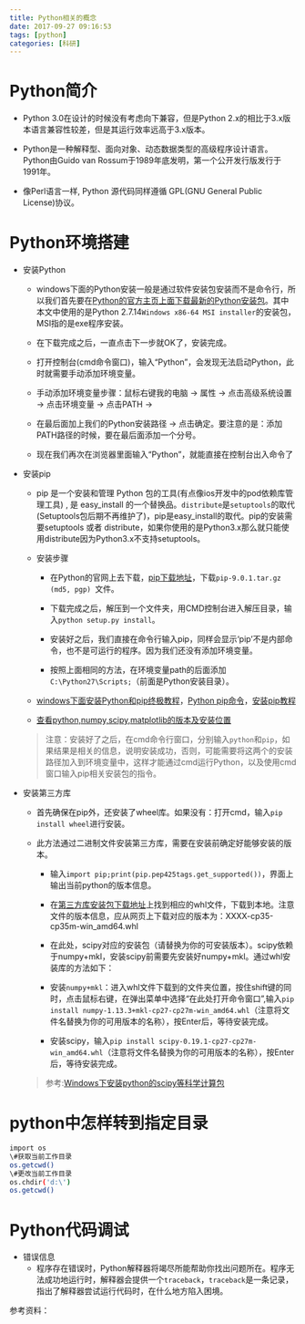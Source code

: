 ```yaml
---
title: Python相关的概念
date: 2017-09-27 09:16:53
tags: [python]
categories: [科研]
---
```


# Python简介
-  Python 3.0在设计的时候没有考虑向下兼容，但是Python 2.x的相比于3.x版本语言兼容性较差，但是其运行效率远高于3.x版本。

-  Python是一种解释型、面向对象、动态数据类型的高级程序设计语言。
Python由Guido van Rossum于1989年底发明，第一个公开发行版发行于1991年。

-  像Perl语言一样, Python 源代码同样遵循 GPL(GNU General Public License)协议。

# Python环境搭建
-  安装Python
	-  windows下面的Python安装一般是通过软件安装包安装而不是命令行，所以我们首先要在[Python的官方主页上面下载最新的Python安装包](https://www.python.org/downloads/)。其中本文中使用的是Python 2.7.14`Windows x86-64 MSI installer`的安装包，MSI指的是exe程序安装。

	-  在下载完成之后，一直点击下一步就OK了，安装完成。

	-  打开控制台(cmd命令窗口)，输入“Python”，会发现无法启动Python，此时就需要手动添加环境变量。

	-  手动添加环境变量步骤：鼠标右键我的电脑  -> 属性 -> 点击高级系统设置 -> 点击环境变量 -> 点击PATH -> 

	-  在最后面加上我们的Python安装路径 -> 点击确定。要注意的是：添加PATH路径的时候，要在最后面添加一个分号。

	-  现在我们再次在浏览器里面输入“Python”，就能直接在控制台出入命令了


-  安装pip

	-  pip 是一个安装和管理 Python 包的工具(有点像ios开发中的pod依赖库管理工具) , 是 easy\_install 的一个替换品。`distribute`是`setuptools`的取代(Setuptools包后期不再维护了)，pip是easy\_install的取代。pip的安装需要setuptools 或者 distribute，如果你使用的是Python3.x那么就只能使用distribute因为Python3.x不支持setuptools。

	-  安装步骤
		- 在Python的官网上去下载，[pip下载地址](https://pypi.python.org/pypi/pip#downloads)，下载`pip-9.0.1.tar.gz (md5, pgp) `文件。

		- 下载完成之后，解压到一个文件夹，用CMD控制台进入解压目录，输入`python setup.py install`。
		- 安装好之后，我们直接在命令行输入pip，同样会显示‘pip’不是内部命令，也不是可运行的程序。因为我们还没有添加环境变量。
		- 按照上面相同的方法，在环境变量path的后面添加`C:\Python27\Scripts;`（前面是Python安装目录）。

	-  	[windows下面安装Python和pip终极教程](http://www.cnblogs.com/yuanzm/p/4089856.html)，[Python pip命令](http://www.cnblogs.com/274914765qq/p/4913461.html)，[安装pip教程](https://pip.pypa.io/en/stable/installing/)

	-  [查看python,numpy,scipy,matplotlib的版本及安装位置](http://blog.sina.com.cn/s/blog_8f70642d0102wov5.html)

	> 注意：安装好了之后，在cmd命令行窗口，分别输入`python`和`pip`，如果结果是相关的信息，说明安装成功，否则，可能需要将这两个的安装路径加入到环境变量中，这样才能通过cmd运行Python，以及使用cmd窗口输入pip相关安装包的指令。

-  安装第三方库
	- 首先确保在pip外，还安装了wheel库。如果没有：打开cmd，输入`pip install wheel`进行安装。

	- 此方法通过二进制文件安装第三方库，需要在安装前确定好能够安装的版本。

		- 输入`import pip;print(pip.pep425tags.get_supported())`，界面上输出当前python的版本信息。

		- 在[第三方库安装包下载地址](www.lfd.uci.edu/%7Egohlke/pythonlibs/)上找到相应的whl文件，下载到本地。注意文件的版本信息，应从网页上下载对应的版本为：XXXX-cp35-cp35m-win_amd64.whl

		- 在此处，scipy对应的安装包（请替换为你的可安装版本）。scipy依赖于numpy+mkl，安装scipy前需要先安装好numpy+mkl。通过whl安装库的方法如下：

		- 安装`numpy+mkl`：进入whl文件下载到的文件夹位置，按住shift键的同时，点击鼠标右键，在弹出菜单中选择“在此处打开命令窗口”,输入`pip install numpy-1.13.3+mkl-cp27-cp27m-win_amd64.whl`（注意将文件名替换为你的可用版本的名称），按Enter后，等待安装完成。

		- 安装scipy，输入`pip install scipy-0.19.1-cp27-cp27m-win_amd64.whl`（注意将文件名替换为你的可用版本的名称），按Enter后，等待安装完成。

	> 参考:[Windows下安装python的scipy等科学计算包](http://jingyan.baidu.com/article/ca41422f27c56a1eae99ed39.html)

# python中怎样转到指定目录

```sh
import os
\#获取当前工作目录
os.getcwd()
\#更改当前工作目录
os.chdir('d:\')
os.getcwd()
```


# Python代码调试
-  错误信息
	-  程序存在错误时，Python解释器将竭尽所能帮助你找出问题所在。程序无法成功地运行时，解释器会提供一个`traceback`，`traceback`是一条记录，指出了解释器尝试运行代码时，在什么地方陷入困境。

参考资料：